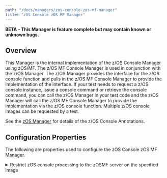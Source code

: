 ```yaml
---
path: "/docs/managers/zos-console-zos-mf-manager"
title: "zOS Console zOS MF Manager"
---
```


**BETA - This Manager is feature complete but may contain known or unknown bugs.**

## Overview
This Manager is the internal implementation of the z/OS Console Manager using zOS/MF. The z/OS MF Console Manager is used in conjunction with the z/OS Manager. The z/OS Manager provides the interface for the z/OS console function and pulls in the z/OS MF Console Manager to provide the implementation of the interface. If your test needs to request a z/OS console instance, issue a console command or retrieve the console command, you can call the z/OS Manager in your test code and the z/OS Manager will call the z/OS MF Console Manager to provide the implementation via the z/OS console function. Multiple z/OS console images can be requested by a test. <p> See the <a href="../../zos-manager">zOS Manager</a> for details of the z/OS Console Annotations.





## Configuration Properties

The following are properties used to configure the zOS Console zOS MF Manager.
 
<details>
<summary>Restrict zOS console processing to the zOSMF server on the specified image</summary>

| Property: | Restrict zOS console processing to the zOSMF server on the specified image |
| --------------------------------------- | :------------------------------------- |
| Name: | zosconsole.console.[imageid].restrict.to.image |
| Description: | Use only the zOSMF server running on the image associated with the zOS Console |
| Required:  | No |
| Default value: | False |
| Valid values: | $validValues |
| Examples: | <code>zosconsole.console.restrict.to.image=true</code><br> <code>zosconsole.console.SYSA.restrict.to.image=true</code> |

</details>
